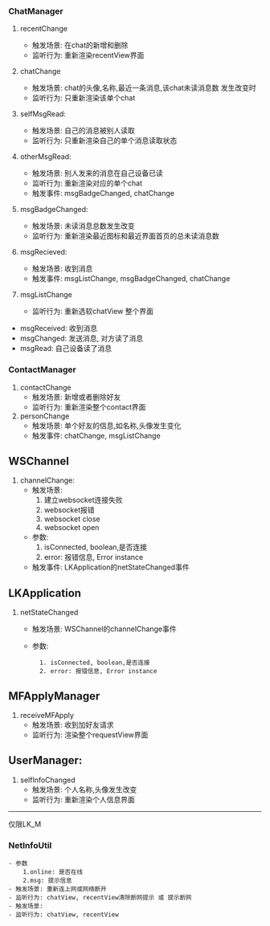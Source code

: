 ### ChatManager

1. recentChange
   - 触发场景: 在chat的新增和删除
   - 监听行为: 重新渲染recentView界面

2. chatChange
    - 触发场景: chat的头像,名称,最近一条消息,该chat未读消息数 发生改变时
    - 监听行为: 只重新渲染该单个chat
3. selfMsgRead: 
    - 触发场景: 自己的消息被别人读取
    - 监听行为: 只重新渲染自己的单个消息读取状态
4. otherMsgRead:
    - 触发场景: 别人发来的消息在自己设备已读
    - 监听行为: 重新渲染对应的单个chat
    - 触发事件: msgBadgeChanged, chatChange
5. msgBadgeChanged: 
    - 触发场景: 未读消息总数发生改变
    - 监听行为: 重新渲染最近图标和最近界面首页的总未读消息数
6. msgRecieved: 
    - 触发场景: 收到消息
    - 触发事件: msgListChange, msgBadgeChanged, chatChange
7. msgListChange
    - 监听行为: 重新选软chatView 整个界面
    
 * msgReceived: 收到消息
 * msgChanged: 发送消息, 对方读了消息
 * msgRead: 自己设备读了消息
 
### ContactManager
1. contactChange
   - 触发场景: 新增或者删除好友
   - 监听行为: 重新渲染整个contact界面
2. personChange
   - 触发场景: 单个好友的信息,如名称,头像发生变化
   - 触发事件: chatChange, msgListChange
   
## WSChannel
1. channelChange: 
    - 触发场景: 
         1. 建立websocket连接失败
         2. websocket报错
         3. websocket close
         4. websocket open
    - 参数: 
        1. isConnected, boolean,是否连接
        2. error: 报错信息, Error instance
    - 触发事件: LKApplication的netStateChanged事件
## LKApplication
1. netStateChanged
    - 触发场景: WSChannel的channelChange事件
    - 参数: 
    
            1. isConnected, boolean,是否连接
            2. error: 报错信息, Error instance

## MFApplyManager
1. receiveMFApply
    - 触发场景: 收到加好友请求
    - 监听行为: 渲染整个requestView界面

## UserManager: 
1. selfInfoChanged
    - 触发场景: 个人名称,头像发生改变
    - 监听行为: 重新渲染个人信息界面
    
        
---
仅限LK_M

### NetInfoUtil
    - 参数
        1.online: 是否在线
        2.msg: 提示信息
    - 触发场景: 重新连上网或网络断开
    - 监听行为: chatView, recentView清除断网提示 或 提示断网
    - 触发场景: 
    - 监听行为: chatView, recentView
